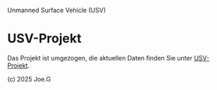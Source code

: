 Unmanned Surface Vehicle (USV)
# USV-Projekt

Das Projekt ist umgezogen, die aktuellen Daten finden Sie unter [USV-Projekt](https:github.com/Joe-Grabow/USV).

(c) 2025 Joe.G
